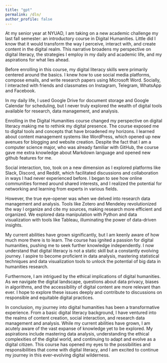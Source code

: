 ```yaml
---
title: "gpt"
permalink: /dln/
author_profile: false
---
```






At my senior year at NYUAD, I am taking on a new academic challenge my last fall semester: an introductory course in Digital Humanities. Little did I know that it would transform the way I perceive, interact with, and create content in the digital realm. This narrative broadens my perspective on digital literacy, the strategies I employ in my daily and academic life, and my aspirations for what lies ahead.

Before enrolling in this course, my digital literacy skills were primarily centered around the basics. I knew how to use social media platforms, compose emails, and write research papers using Microsoft Word. Socially, I interacted with friends and classmates on Instagram, Telegram, WhatsApp and Facebook.

In my daily life, I used Google Drive for document storage and Google Calendar for scheduling, but I never truly explored the wealth of digital tools available for research, data management, and analysis. 

Enrolling in the Digital Humanities course changed my perspective on digital literacy making me to rethink my digital presence. The course exposed me to digital tools and concepts that have broadened my horizons. I learned about content management systems like WordPress, which opened up new avenues for blogging and website creation. Despite the fact that I am a computer science major, who was already familiar with GitHub, the course gave me extra knowledge about Markdown language and opened new github features for me.

Social interaction, too, took on a new dimension as I explored platforms like Slack, Discord, and Reddit, which facilitated discussions and collaboration in ways I had never experienced before. I began to see how online communities formed around shared interests, and I realized the potential for networking and learning from experts in various fields.

However, the true eye-opener was when we delved into research data management and analysis. Tools like Zotero and Mendeley revolutionized the way I organize and cite my sources, making research more efficient and organized. We explored data manipulation with Python and data visualization with tools like Tableau, illuminating the power of data-driven insights.

My current abilities have grown significantly, but I am keenly aware of how much more there is to learn. The course has ignited a passion for digital humanities, pushing me to seek further knowledge independently. I now understand that digital literacy is not a static skill but a constantly evolving journey. I aspire to become proficient in data analysis, mastering statistical techniques and data visualization tools to unlock the potential of big data in humanities research.

Furthermore, I am intrigued by the ethical implications of digital humanities. As we navigate the digital landscape, questions about data privacy, biases in algorithms, and the accessibility of digital content are more relevant than ever. I hope to explore these issues deeply and contribute to discussions on responsible and equitable digital practices.

In conclusion, my journey into digital humanities has been a transformative experience. From a basic digital literacy background, I have ventured into the realms of content creation, social interaction, and research data management and analysis. While my current abilities have grown, I am acutely aware of the vast expanse of knowledge yet to be explored. My aspirations include mastering data analysis, understanding the ethical complexities of the digital world, and continuing to adapt and evolve as a digital citizen. This course has opened my eyes to the possibilities and responsibilities that come with digital literacy, and I am excited to continue my journey in this ever-evolving digital wilderness.

